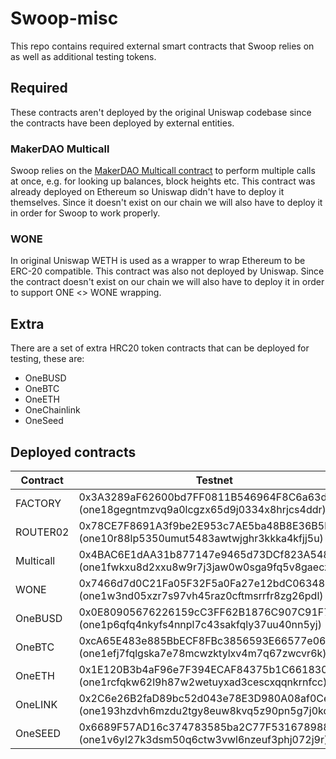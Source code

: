 # Swoop-misc

This repo contains required external smart contracts that Swoop relies on as well as additional testing tokens.

## Required

These contracts aren't deployed by the original Uniswap codebase since the contracts have been deployed by external entities.

### MakerDAO Multicall

Swoop relies on the [MakerDAO Multicall contract](https://github.com/makerdao/multicall) to perform multiple calls at once, e.g. for looking up balances, block heights etc.
This contract was already deployed on Ethereum so Uniswap didn't have to deploy it themselves. Since it doesn't exist on our chain we will also have to deploy it in order for Swoop to work properly.

### WONE

In original Uniswap WETH is used as a wrapper to wrap Ethereum to be ERC-20 compatible. This contract was also not deployed by Uniswap.
Since the contract doesn't exist on our chain we will also have to deploy it in order to support ONE <> WONE wrapping.

## Extra

There are a set of extra HRC20 token contracts that can be deployed for testing, these are:

- OneBUSD
- OneBTC
- OneETH
- OneChainlink
- OneSeed

## Deployed contracts

| Contract     | Testnet                                                                                 | Mainnet     |
| -----------  | --------------------------------------------------------------------------------------- | ----------- |
| FACTORY      | 0x3A3289aF62600bd7FF0811B546964F8C6a63dC72 (one18gegntmzvq9a0lcgzx65d9j0334x8hrjcs4ddr) | 0x8F7F3708CF68759E2FEC78746545882039B1F31f (one13alnwzx0dp6eutlv0p6x23vgyqumrucll8mwg7) |
| ROUTER02     | 0x78CE7F8691A3f9be2E953c7AE5ba48B8E36B5bb5 (one10r88lp5350umut5483awtwjghr3kkka4kfjj5u) | 0x0a91275aC54680E4ffAdB942d4E450AfECBA129f (one1p2gjwkk9g6qwfladh9pdfezs4lkt5y5lnpzw9w) |
| Multicall    | 0x4BAC6E1dAA31b877147e9465d73DCf823A54828C (one1fwkxu8d2xxu8w9r7j3jaw0w0sga9fq5v8gaecz) | 0xfaA0Aca7e9b9564fB33170946D3F48d4B7Db738D (one1l2s2eflfh9tylve3wz2x606g6jmakuud3fhcf2) |
| WONE         | 0x7466d7d0C21Fa05F32F5a0Fa27e12bdC06348Ce2 (one1w3nd05xzr7s97vh45raz0cftmsrrfr8zg26pdl) | 0xcF664087a5bB0237a0BAd6742852ec6c8d69A27a (one1eanyppa9hvpr0g966e6zs5hvdjxkngn6jtulua) |
| OneBUSD      | 0x0E80905676226159cC3FF62B1876C907C91F7395 (one1p6qfq4nkyfs4nnpl7c43sakfqly37uu40nn5yj) | 0xE176EBE47d621b984a73036B9DA5d834411ef734 (one1u9mwheravgdesjnnqd4emfwcx3q3aae5hw36l2) |
| OneBTC       | 0xcA65E483e885BbECF8FBc3856593E66577e06bC2 (one1efj7fqlgska7e78mcwzktylxv4m7q67zwcvr6k) | 0x3095c7557bCb296ccc6e363DE01b760bA031F2d9 (one1xz2uw4tmev5kenrwxc77qxmkpwsrrukel9ucc5) |
| OneETH       | 0x1E120B3b4aF96e7F394ECAF84375b1C661830013 (one1rcfqkw62l9h87w2wetuyxad3cescxqqnkrnfcc) | 0xF720b7910C6b2FF5bd167171aDa211E226740bfe (one17ust0ygvdvhlt0gkw9c6mgs3ugn8gzl7xj9zr8) |
| OneLINK      | 0x2C6e26B2faD89bc52d043e78E3D980A08af0Ce88 (one193hzdvh6mzdu2tgy8euw8kvq5z90pn5g7j0kqd) | 0x218532a12a389a4a92fC0C5Fb22901D1c19198aA (one1yxzn9gf28zdy4yhup30my2gp68qerx929rv2ns) |
| OneSEED      | 0x6689F57AD16c374783585ba2C77F5316789886F2 (one1v6yl27k3dsm50q6ctw3vwl6nzeuf3phj072j9r) | -  |

